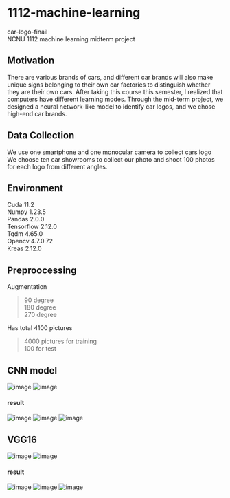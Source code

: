 # 1112-machine-learning   
car-logo-finail   
NCNU 1112 machine learning midterm project
## Motivation
There are various brands of cars, and different car brands will also make unique signs belonging to their own car factories to distinguish whether they are their own cars. After taking this course this semester, I realized that computers have different learning modes. Through the mid-term project, we designed a neural network-like model to identify car logos, and we chose high-end car brands. 
## Data Collection 
We use one smartphone and one monocular camera to collect cars logo   
We choose ten car showrooms to collect our photo and shoot 100 photos for each logo from different angles.
## Environment
Cuda 11.2    
Numpy 1.23.5     
Pandas 2.0.0     
Tensorflow 2.12.0    
Tqdm 4.65.0     
Opencv 4.7.0.72     
Kreas 2.12.0    
## Preproocessing
Augmentation     
   >90 degree     
   >180 degree    
   >270 degree      

Has total 4100 pictures    
>4000 pictures for training     
>100 for test     
## CNN model
![image](https://github.com/Rayray7777777/1112-machine-learning/assets/132484524/5c9c45f8-02ec-4169-b82c-bf5953fa1f2c)
![image](https://github.com/Rayray7777777/1112-machine-learning/assets/132484524/e6316343-fe95-44a2-a1e8-3092a9b4d967)
#### result
![image](https://github.com/Rayray7777777/1112-machine-learning/assets/132484524/068f4e05-df40-4ec0-926a-cd5a0468798e)
![image](https://github.com/Rayray7777777/1112-machine-learning/assets/132484524/c84009f3-5b4c-4a0a-89a8-36ef5fb6ec89)
![image](https://github.com/Rayray7777777/1112-machine-learning/assets/132484524/c5e11f16-c409-44d5-8a16-f2f7e0a6c174)
## VGG16
![image](https://github.com/Rayray7777777/1112-machine-learning/assets/132484524/31b7072a-698b-423e-98b3-1519c9bacfea)
![image](https://github.com/Rayray7777777/1112-machine-learning/assets/132484524/1e6f1a5f-bbb6-49e9-9616-21b117cc1792)
#### result
![image](https://github.com/Rayray7777777/1112-machine-learning/assets/132484524/4889b6e1-a538-4ce5-9e67-8772d4c91a3b)
![image](https://github.com/Rayray7777777/1112-machine-learning/assets/132484524/77a4a69d-4b93-4646-8331-90c3886e4e48)
![image](https://github.com/Rayray7777777/1112-machine-learning/assets/132484524/7e6afb04-9b68-4c6b-9ab3-45ec64c2b547)

